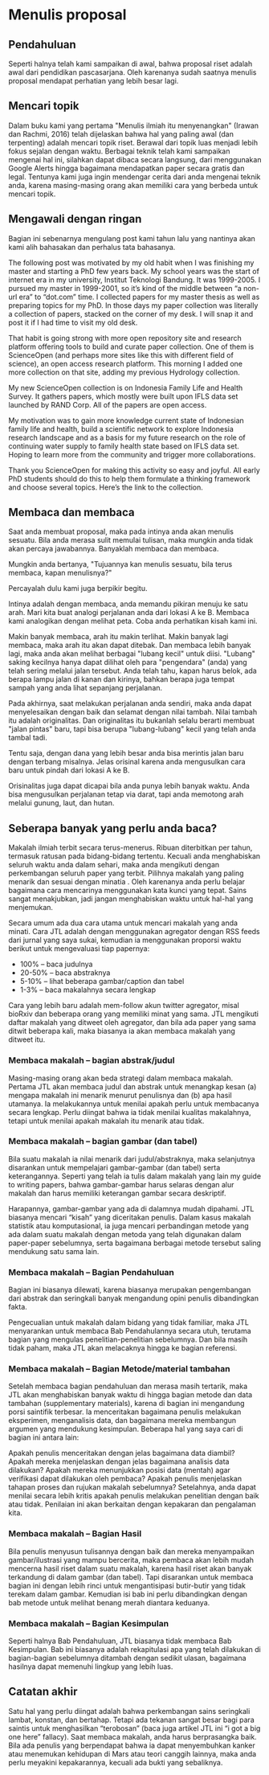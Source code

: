 # Menulis proposal

## Pendahuluan

Seperti halnya telah kami sampaikan di awal, bahwa proposal riset adalah awal dari pendidikan pascasarjana. Oleh karenanya sudah saatnya menulis proposal mendapat perhatian yang lebih besar lagi.

## Mencari topik

Dalam buku kami yang pertama "Menulis ilmiah itu menyenangkan" (Irawan dan Rachmi, 2016) telah dijelaskan bahwa hal yang paling awal (dan terpenting) adalah mencari topik riset. Berawal dari topik luas menjadi lebih fokus sejalan dengan waktu. Berbagai teknik telah kami sampaikan mengenai hal ini, silahkan dapat dibaca secara langsung, dari menggunakan Google Alerts hingga bagaimana mendapatkan paper secara gratis dan legal. Tentunya kami juga ingin mendengar cerita dari anda mengenai teknik anda, karena masing-masing orang akan memiliki cara yang berbeda untuk mencari topik.

## Mengawali dengan ringan

Bagian ini sebenarnya mengulang post kami tahun lalu yang nantinya akan kami alih bahasakan dan perhalus tata bahasanya.

The following post was motivated by my old habit when I was finishing my master and starting a PhD few years back. My school years was the start of internet era in my university, Institut Teknologi Bandung. It was 1999-2005. I pursued my master in 1999-2001, so it’s kind of the middle between “a non-url era” to “dot.com” time. I collected papers for my master thesis as well as preparing topics for my PhD. In those days my paper collection was literally a collection of papers, stacked on the corner of my desk. I will snap it and post it if I had time to visit my old desk.

That habit is going strong with more open repository site and research platform offering tools to build and curate paper collection. One of them is ScienceOpen (and perhaps more sites like this with different field of science), an open access research platform. This morning I added one more collection on that site, adding my previous Hydrology collection.

My new ScienceOpen collection is on Indonesia Family Life and Health Survey. It gathers papers, which mostly were built upon IFLS data set launched by RAND Corp. All of the papers are open access.

My motivation was to gain more knowledge current state of Indonesian family life and health, build a scientific network to explore Indonesia research landscape and as a basis for my future research on the role of continuing water supply to family health state based on IFLS data set. Hoping to learn more from the community and trigger more collaborations.

Thank you ScienceOpen for making this activity so easy and joyful. All early PhD students should do this to help them formulate a thinking framework and choose several topics. Here’s the link to the collection.

## Membaca dan membaca

Saat anda membuat proposal, maka pada intinya anda akan menulis sesuatu. Bila anda merasa sulit memulai tulisan, maka mungkin anda tidak akan percaya jawabannya. Banyaklah membaca dan membaca. 

Mungkin anda bertanya, "Tujuannya kan menulis sesuatu, bila terus membaca, kapan menulisnya?"

Percayalah dulu kami juga berpikir begitu. 

Intinya adalah dengan membaca, anda memandu pikiran menuju ke satu arah. Mari kita buat analogi perjalanan anda dari lokasi A ke B. Membaca kami analogikan dengan melihat peta. Coba anda perhatikan kisah kami ini. 

Makin banyak membaca, arah itu makin terlihat. Makin banyak lagi membaca, maka arah itu akan dapat ditebak. Dan membaca lebih banyak lagi, maka anda akan melihat berbagai "lubang kecil" untuk diisi. "Lubang" saking kecilnya  hanya dapat dilihat oleh para "pengendara" (anda) yang telah sering melalui jalan tersebut. Anda telah tahu, kapan harus belok, ada berapa lampu jalan di kanan dan kirinya, bahkan berapa juga tempat sampah yang anda lihat sepanjang perjalanan.

Pada akhirnya, saat melakukan perjalanan anda sendiri, maka anda dapat menyelesaikan dengan baik dan selamat dengan nilai tambah. Nilai tambah itu adalah originalitas. Dan originalitas itu bukanlah selalu berarti membuat "jalan pintas" baru, tapi bisa berupa "lubang-lubang" kecil yang telah anda tambal tadi. 

Tentu saja, dengan dana yang  lebih besar anda bisa merintis jalan baru dengan terbang misalnya. Jelas orisinal karena anda mengusulkan cara baru untuk pindah dari lokasi A ke B.

Orisinalitas juga dapat dicapai bila anda punya lebih banyak waktu. Anda bisa mengusulkan perjalanan tetap via darat, tapi anda memotong arah melalui gunung, laut, dan hutan. 

## Seberapa banyak yang perlu anda baca?

Makalah ilmiah terbit secara terus-menerus. Ribuan diterbitkan per tahun, termasuk ratusan pada bidang-bidang tertentu. Kecuali anda menghabiskan seluruh waktu anda dalam sehari, maka anda mengikuti dengan perkembangan seluruh paper yang terbit. Pilihnya makalah yang paling menarik dan sesuai dengan minatia . Oleh karenanya anda perlu belajar bagaimana cara mencarinya menggunakan kata kunci yang tepat. Sains sangat menakjubkan, jadi jangan menghabiskan waktu untuk hal-hal yang menjemukan.

Secara umum ada dua cara utama untuk mencari makalah yang anda minati. Cara JTL adalah dengan menggunakan agregator dengan RSS feeds dari jurnal yang saya sukai, kemudian ia menggunakan proporsi waktu berikut untuk mengevaluasi tiap papernya:

+ 100% – baca judulnya
+ 20-50% – baca abstraknya
+ 5-10% – lihat beberapa gambar/caption dan tabel
+ 1-3% – baca makalahnya secara lengkap

Cara yang lebih baru adalah mem-follow akun twitter agregator, misal bioRxiv dan beberapa orang yang memiliki minat yang sama. JTL mengikuti daftar makalah yang ditweet oleh agregator, dan bila ada paper yang sama ditwit beberapa kali, maka biasanya ia akan membaca makalah yang ditweet itu.

### Membaca makalah – bagian abstrak/judul

Masing-masing orang akan beda strategi dalam membaca makalah. Pertama JTL akan membaca judul dan abstrak untuk menangkap kesan (a) mengapa makalah ini menarik menurut penulisnya dan (b) apa hasil utamanya. Ia melakukannya untuk menilai apakah perlu untuk membacanya secara lengkap. Perlu diingat bahwa ia tidak menilai kualitas makalahnya, tetapi untuk menilai apakah makalah itu menarik atau tidak.

### Membaca makalah – bagian gambar (dan tabel)

Bila suatu makalah ia nilai menarik dari judul/abstraknya, maka selanjutnya disarankan untuk mempelajari gambar-gambar (dan tabel) serta keterangannya. Seperti yang telah ia tulis dalam makalah yang lain my guide to writing papers, bahwa gambar-gambar harus selaras dengan alur makalah dan harus memiliki keterangan gambar secara deskriptif.

Harapannya, gambar-gambar yang ada di dalamnya mudah dipahami. JTL biasanya mencari “kisah” yang diceritakan penulis. Dalam kasus makalah statistik atau komputasional, ia juga mencari perbandingan metode yang ada dalam suatu makalah dengan metoda yang telah digunakan dalam paper-paper sebelumnya, serta bagaimana berbagai metode tersebut saling mendukung satu sama lain.

### Membaca makalah – Bagian Pendahuluan

Bagian ini biasanya dilewati, karena biasanya merupakan pengembangan dari abstrak dan seringkali banyak mengandung opini penulis dibandingkan fakta.

Pengecualian untuk makalah dalam bidang yang tidak familiar, maka JTL menyarankan untuk membaca Bab Pendahulannya secara utuh, terutama bagian yang mengulas penelitian-penelitian sebelumnya. Dan bila masih tidak paham, maka JTL akan melacaknya hingga ke bagian referensi.

### Membaca makalah – Bagian Metode/material tambahan

Setelah membaca bagian pendahuluan dan merasa masih tertarik, maka JTL akan menghabiskan banyak waktu di hingga bagian metode dan data tambahan (supplementary materials), karena di bagian ini mengandung porsi saintifik terbesar. Ia menceritakan bagaimana penulis melakukan eksperimen, menganalisis data, dan bagaimana mereka membangun argumen yang mendukung kesimpulan. Beberapa hal yang saya cari di bagian ini antara lain:

Apakah penulis menceritakan dengan jelas bagaimana data diambil?
Apakah mereka menjelaskan dengan jelas bagaimana analisis data dilakukan?
Apakah mereka menunjukkan posisi data (mentah) agar verifikasi dapat dilakukan oleh pembaca?
Apakah penulis menjelaskan tahapan proses dan rujukan makalah sebelumnya?
Setelahnya, anda dapat menilai secara lebih kritis apakah penulis melakukan penelitian dengan baik atau tidak. Penilaian ini akan berkaitan dengan kepakaran dan pengalaman kita.

### Membaca makalah – Bagian Hasil

Bila penulis menyusun tulisannya dengan baik dan mereka menyampaikan gambar/ilustrasi yang mampu bercerita, maka pembaca akan lebih mudah mencerna hasil riset dalam suatu makalah, karena hasil riset akan banyak terkandung di dalam gambar (dan tabel). Tapi disarankan untuk membaca bagian ini dengan lebih rinci untuk mengantisipasi butir-butir yang tidak terekam dalam gambar. Kemudian isi bab ini perlu dibandingkan dengan bab metode untuk melihat benang merah diantara keduanya.

### Membaca makalah – Bagian Kesimpulan

Seperti halnya Bab Pendahuluan, JTL biasanya tidak membaca Bab Kesimpulan. Bab ini biasanya adalah rekapitulasi apa yang telah dilakukan di bagian-bagian sebelumnya ditambah dengan sedikit ulasan, bagaimana hasilnya dapat memenuhi lingkup yang lebih luas.

## Catatan akhir

Satu hal yang perlu diingat adalah bahwa perkembangan sains seringkali lambat, konstan, dan bertahap. Tetapi ada tekanan sangat besar bagi para saintis untuk menghasilkan “terobosan” (baca juga artikel JTL ini “i got a big one here” fallacy). Saat membaca makalah, anda harus berprasangka baik. Bila ada penulis yang berpendapat bahwa ia dapat menyembuhkan kanker atau menemukan kehidupan di Mars atau teori canggih lainnya, maka anda perlu meyakini kepakarannya, kecuali ada bukti yang sebaliknya.
